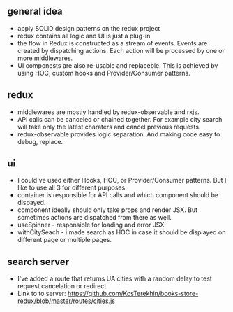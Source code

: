 
## general idea
- apply SOLID design patterns on the redux project
- redux contains all logic and UI is just a plug-in
- the flow in Redux is constructed as a stream of events. Events are created by dispatching actions. Each action will be processed by one or more middlewares. 
- UI componests are also re-usable and replaceble. This is achieved by using HOC, custom hooks and Provider/Consumer patterns. 

## redux
- middlewares are mostly handled by redux-observable and rxjs.
- API calls can be canceled or chained together. For example city search will take only the latest charaters and cancel previous requests. 
- redux-observable provides logic separation. And making code easy to debug, replace.

## ui 
- I could've used either Hooks, HOC, or Provider/Consumer patterns. But I like to use all 3 for different purposes.
- container is responsible for API calls and which component should be dispayed.
- component ideally should only take props and render JSX. But sometimes actions are dispatched from there as well. 
- useSpinner - responsible for loading and error JSX
- withCitySeach - i made search as HOC in case it should be displayed on different page or multiple pages. 

## search server 

- I've added a route that returns UA cities with a random delay to test request cancelation or redirect
- Link to to server: https://github.com/KosTerekhin/books-store-redux/blob/master/routes/cities.js
